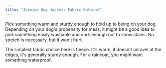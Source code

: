 ```yaml
---
title: "Jasmine Dog Jacket: Fabric Options"
---
```


Pick something warm and sturdy enough to hold up to being on your dog. Depending on your dog's
propensity for mess, it might be a good idea to pick something easily washable and dark
enough not to show stains. No stretch is necessary, but it won't hurt.

The simplest fabric choice here is fleece. It's warm, it doesn't unravel at the edges, it's generally
sturdy enough. For a raincoat, you might want something waterproof.